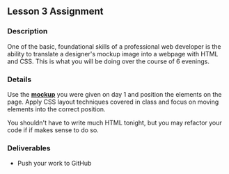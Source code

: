 ## Lesson 3 Assignment

### Description

One of the basic, foundational skills of a professional web developer is the ability to translate a designer's mockup image into a webpage with HTML and CSS. This is what you will be doing over the course of 6 evenings.

### Details

Use the **<a href="./images/day-1-mockup.jpg" target="_blank">mockup</a>** you were given on day 1 and position the elements on the page. Apply CSS layout techniques covered in class and focus on moving elements into the correct position.

You shouldn't have to write much HTML tonight, but you may refactor your code if if makes sense to do so.

### Deliverables

* Push your work to GitHub
